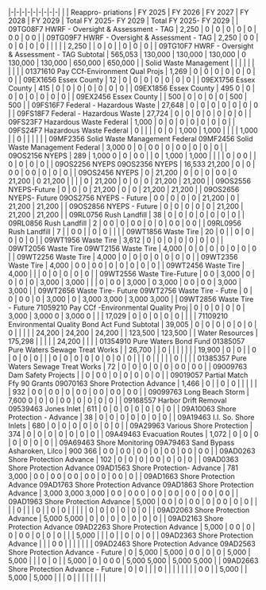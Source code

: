 |-|-|-|-|-|-|-|-|-|
| | Reappro-  priations | FY 2025 | FY 2026 | FY 2027 | FY 2028 | FY 2029 | Total FY 2025- FY  2029 | Total FY 2025- FY  2029 |
| 09TG08F7 HWRF - Oversight & Assessment - TAG | 2,250 | 0 | 0 | 0 | 0 | 0 | 0  0 | 0  0 |
| 09TG09F7 HWRF - Oversight & Assessment - TAG | 2,250 | 0  0 | 0 | 0 | 0 | 0 | | |
| | 2,250 | | 0 | 0 | | 0 | 0 | 0 |
| 09TG10F7 HWRF - Oversight & Assessment - TAG  Subtotal | 565,053 | 130,000 | 130,000 | 130,000 | 0  130,000 | 130,000 | 650,000 | 650,000 |
| Solid Waste Management | | | | | | | | |
| 01371610 Pay CCf-Environment Qual Projs | 1,269 | 0 | 0 | 0 | 0 | 0 | 0 | 0 |
| 09EX1656 Essex County | 12 | 0 | 0 | 0 | 0 | 0 | 0 | 0 |
| 09EX1756 Essex County | 415 | 0 | 0 | 0 | 0 | 0 | 0 | 0 |
| 09EX1856 Essex County | 495  0 | 0 | 0 | 0 | 0 | 0 | 0 | 0 |
| 09EX2456 Essex County | | 500 | 0 | 0 | 0 | 0 | 500 | 500 |
| 09FS16F7 Federal - Hazardous Waste | 27,648 | 0 | 0 | 0 | 0 | 0 | 0 | 0 |
| 09FS18F7 Federal - Hazardous Waste | 27,724 | 0 | 0 | 0 | 0 | 0 | 0 | 0 |
| 09FS23F7 Hazardous Waste Federal | 1,000 | 0 | 0 | 0 | 0 | 0 | 0 | 0 |
| 09FS24F7 Hazardous Waste Federal | 0 | | | | 0 | 0 | 1,000 | 1,000 |
| | | 1,000 | | 0 | | | | |
| 09MF2356 Solid Waste Management Federal 09MF2456 Solid Waste Management Federal | 3,000  0 | 0 | 0  0 | 0 | 0  0 | 0 | 0 | 0 |
| 09OS2156 NYEPS | 289 | 1,000  0 | 0 | 0  0 | | 0 | 1,000 | 1,000 |
| | | 0 | 0  0 | | 0 | 0 | 0 | 0 |
| 09OS2256 NYEPS 09OS2356 NYEPS | 16,533  21,200 | 0 | 0 | 0  0 | 0  0 | 0 | 0 | 0 |
| 09OS2456 NYEPS | 0 | 21,200 | 0 | 0 | 0 | 0  0 | 0  21,200 | 0  21,200 |
| | | 0 | 21,200 | 0 | 0 | 0 | 21,200 | 21,200 |
| 09OS2556 NYEPS-Future | 0 | 0 | 0 | 21,200 | 0 | 0 | 21,200 | 21,200 |
| 09OS2656 NYEPS- Future 09OS2756 NYEPS - Future | 0  0 | 0 | 0 | 0 | 21,200 | 0 | 21,200 | 21,200 |
| 09OS2856 NYEPS - Future | 0 | 0 | 0 | 0 | 0 | 21,200 | 21,200 | 21,200 |
| 09RL0756 Rush Landfill | 38 | 0 | 0 | 0 | 0 | 0 | 0 | 0 |
| 09RL0856 Rush Landfill | 2 | 0  0 | 0 | 0  0 | 0 | 0 | 0  0 | 0  0 |
| 09RL0956 Rush Landfill | 7 | | 0  0 | | 0 | 0 | | |
| 09WT1856 Waste Tire | 20 | 0 | | 0 | 0 | 0 | 0 | 0 |
| 09WT1956 Waste Tire | 3,612 | 0 | 0 | 0 | 0 | 0 | 0 | 0 |
| 09WT2056 Waste Tire 09WT2156 Waste Tire | 4,000 | 0 | 0 | 0 | 0 | 0 | 0 | 0 |
| 09WT2256 Waste Tire | 4,000 | 0 | 0 | 0 | 0 | 0 | 0 | 0 |
| 09WT2356 Waste Tire | 4,000 | 0  0 | 0  0 | 0 | 0 | 0 | 0 | 0 |
| 09WT2456 Waste Tire | 4,000 | | | 0 | 0 | 0 | 0 | 0 |
| 09WT2556 Waste Tire-Future | 0  0 | 3,000 | 0 | 0 | 0 | 0 | 3,000 | 3,000 |
| | 0 | 0  0 | 3,000 | 0  3,000 | 0  0 | 0  0 | 3,000 | 3,000 |
| 09WT2656 Waste Tire- Future 09WT2756 Waste Tire - Futre | 0 | 0 | 0  0 | 0 | 3,000 | 0 | 3,000  3,000 | 3,000  3,000 |
| 09WT2856 Waste Tire - Future 71059210 Pay CCf -Environmental Quality Proj | 0 | 0 | 0 | 0 | 0 | 3,000 | 3,000  0 | 3,000  0 |
| | 17,029 | 0 | 0 | 0 | 0 | 0 | | |
| 71109210 Environmental Quality Bond Act Fund  Subtotal | 39,005 | 0 | 0 | 0 | 0 | 0 | 0 | 0 |
| | | | 24,200 | 24,200 | 24,200 | | 123,500 | 123,500 |
| Water Resources | 175,298 | | | | | 24,200 | | |
| 01354910 Pure Waters Bond Fund 01385057 Pure Waters Sewage Treat Works | | 26,700 | | 0 | | | | |
| | 19,900 | 0 | 0 | | 0 | 0 | 0 | 0 |
| | 0 | 0 | 0 | 0 | 0 | 0 | 0 | 0 |
| | 0 | | | | | 0 | | |
| 01385357 Pure Waters Sewage Treat Works | 72 | 0 | 0 | 0 | 0 | 0 | 0  0 | 0  0 |
| 09009763 Dam Safety Projects | | 0 | 0  0 | 0 | 0 | 0 | 0 | 0 |
| 09019057 Partial Match Ffy 90 Grants 09070163 Shore Protection Advance | 1,466 | 0 | | 0 | 0 | | | |
| | 932 | 0  0 | 0  0 | 0 | 0  0 | 0  0 | 0  0 | 0  0 |
| 09099763 Long Beach Storm | 7,600  0 | 0 | 0 | 0  0 | 0 | 0 | 0 | 0 |
| 09168557 Harbor Drift Removal 09539463 Jones Inlet | 611 | 0 | 0 | 0 | 0 | 0 | 0 | 0 |
| 09A10063 Shore Protection - Advance | 38 | 0 | 0 | 0 | 0 | 0 | 0 | 0 |
| 09A19463 I.I. So. Shore Inlets | 680 | 0 | 0 | 0 | 0 | 0 | 0 | 0 |
| 09A29963 Various Shore Protection | 374 | 0 | 0 | 0 | 0 | 0 | 0 | 0 |
| 09A49463 Evacuation Routes | 1,072 | 0 | 0 | 0 | 0 | 0 | 0 | 0 |
| 09A69463 Shore Monitoring 09A79463 Sand Bypass Asharoken, Lilco | 900  366 | 0  0 | 0  0 | 0  0 | 0 | 0  0 | 0  0 | 0  0 |
| 09AD0263 Shore Protection Advance | 102 | 0 | 0 | 0 | 0  0 | 0 | 0 | 0 |
| 09AD0363 Shore Protection Advance 09AD1563 Shore Protection- Advance | 781  3,000 | 0  0 | 0  0 | 0  0 | 0  0 | 0 | 0  0 | 0 |
| 09AD1663 Shore Protection Advance 09AD1763 Shore Protection Advance 09AD1863 Shore Protection Advance | 3,000  3,000  3,000 | 0  0 | 0  0  0 | 0  0 | 0  0 | 0  0 | 0  0 | 0  0 |
| 09AD1963 Shore Protection Advance | 5,000 | 0  0 | 0 | 0  0 | 0 | 0  0 | 0 | 0 |
| | | 0 | | | 0 | | 0 | 0 |
| | | | 0 | 0 | 0 | 0 | 0 | 0 |
| 09AD2063 Shore Protection Advance | 5,000  5,000 | 0 | 0 | 0 | 0 | 0 | 0 | 0 |
| 09AD2163 Shore Protection Advance 09AD2263 Shore Protection Advance | 5,000 | 0  0 | 0 | 0 | 0  0 | 0 | 0 | 0 |
| | 5,000 | | | 0 | | 0 | 0 | 0 |
| 09AD2363 Shore Protection Advance | | | 0  0 | | | | | |
| 09AD2463 Shore Protection Advance 09AD2563 Shore Protection Advance - Future | 0 | 5,000 | 5,000 | 0  0 | 0 | 0 | 5,000 | 5,000 |
| | 0 | 0 | | 5,000 | 0 | 0  0  0 | 5,000  5,000 | 5,000  5,000 |
| 09AD2663 Shore Protection Advance - Future | 0 | 0 | | | 0 | | | |
| | | | 0  0 | | 5,000 | | 5,000 | 5,000 |
| | 0 | | | | | | | |